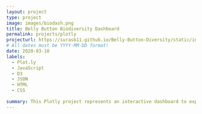 ```yaml
---
layout: project
type: project
image: images/biodash.png
title: Belly Button Biodiversity Dashboard
permalink: projects/plotly
projecturl: https://surasb11.github.io/Belly-Button-Diversity/static/index.html
# All dates must be YYYY-MM-DD format!
date: 2020-03-10
labels:
  - Plot.ly
  - JavaScript
  - D3
  - JSON
  - HTML
  - CSS
  
summary: This Plotly project represents an interactive dashboard to explore the Belly Button Biodiversity dataset, which catalogs the microbes that colonize human navels. The dataset reveals that a small handful of microbial species (also called operational taxonomic units, or OTUs, in the study) were present in more than 70% of people, while the rest were relatively rare.
---
```

